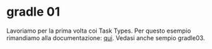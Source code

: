 # gradle 01
Lavoriamo per la prima volta coi Task Types. Per questo esempio rimandiamo alla documentazione: [qui](https://docs.gradle.org/current/dsl/org.gradle.api.tasks.Copy.html). Vedasi anche sempio gradle03.
